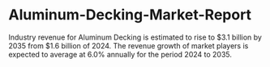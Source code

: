 # Aluminum-Decking-Market-Report
Industry revenue for Aluminum Decking is estimated to rise to $3.1 billion by 2035 from $1.6 billion of 2024. The revenue growth of market players is expected to average at 6.0% annually for the period 2024 to 2035.
